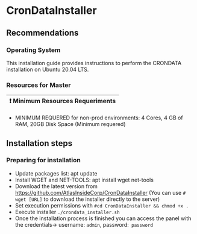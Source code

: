 # CronDataInstaller

## Recommendations

### Operating System
This installation guide provides instructions to perform the CRONDATA installation on Ubuntu 20.04 LTS.
### Resources for Master
| :exclamation:  Minimum Resources Requeriments
|-----------------------------------------|
- MINIMUM REQUERED for non-prod environments: 4 Cores, 4 GB of RAM, 20GB Disk Space (Minimum requered)

## Installation steps
### Preparing for installation
- Update packages list: apt update
- Install WGET and NET-TOOLS: apt install wget net-tools
- Download the latest version from https://github.com/AtlasInsideCorp/CronDataInstaller (You can use `# wget [URL]` to download the installer directly to the server)
- Set execution permissions with `#cd CronDataInstaller && chmod +x .`
- Execute installer `./crondata_installer.sh`
- Once the installation process is finished you can access the panel with the credentials-> username: `admin`, password:` password`
  

